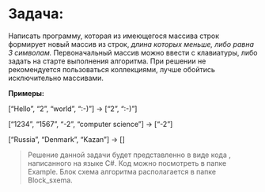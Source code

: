 
# Задача: 
 Написать программу, которая из имеющегося массива строк формирует новый массив из строк, *длина которых меньше, либо равна 3 символам.* Первоначальный массив можно ввести с клавиатуры, либо задать на старте выполнения алгоритма. При решении не рекомендуется пользоваться коллекциями, лучше обойтись исключительно массивами.

**Примеры:**

[“Hello”, “2”, “world”, “:-)”] → [“2”, “:-)”]

[“1234”, “1567”, “-2”, “computer science”] → [“-2”]

[“Russia”, “Denmark”, “Kazan”] → []


> Решение данной задачи будет представленно в виде кода , написанного на языке С#. Код можно посмотреть в папке Example.
Блок схема алгоритма располагается в папке Block_sxema.